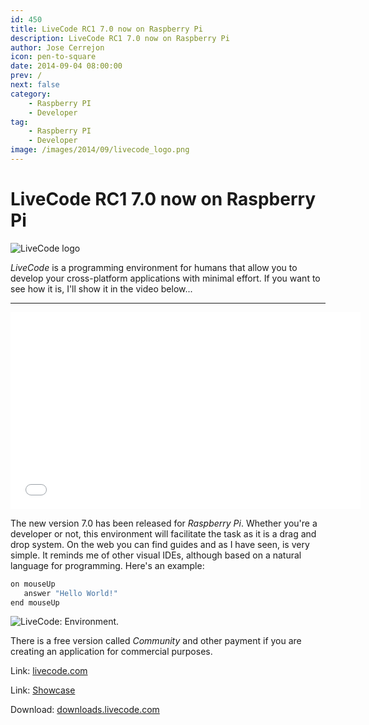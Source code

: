 ```yaml
---
id: 450
title: LiveCode RC1 7.0 now on Raspberry Pi
description: LiveCode RC1 7.0 now on Raspberry Pi
author: Jose Cerrejon
icon: pen-to-square
date: 2014-09-04 08:00:00
prev: /
next: false
category:
    - Raspberry PI
    - Developer
tag:
    - Raspberry PI
    - Developer
image: /images/2014/09/livecode_logo.png
---
```


# LiveCode RC1 7.0 now on Raspberry Pi

![LiveCode logo](/images/2014/09/livecode_logo.png)

_LiveCode_ is a programming environment for humans that allow you to develop your cross-platform applications with minimal effort. If you want to see how it is, I'll show it in the video below...

---

<iframe width="560" height="315" src="//www.youtube.com/embed/9HF_FcHOP-s" frameborder="0" allowfullscreen></iframe>

The new version 7.0 has been released for _Raspberry Pi_. Whether you're a developer or not, this environment will facilitate the task as it is a drag and drop system. On the web you can find guides and as I have seen, is very simple. It reminds me of other visual IDEs, although based on a natural language for programming. Here's an example:

```bash
on mouseUp
   answer "Hello World!"
end mouseUp
```

![LiveCode: Environment.](/images/2014/09/livecode.png "LiveCode: Environment.")

There is a free version called _Community_ and other payment if you are creating an application for commercial purposes.

Link: [livecode.com](https://livecode.com/)

Link: [Showcase](https://livecode.com/showcase/)

Download: [downloads.livecode.com](https://downloads.livecode.com/livecode/)
